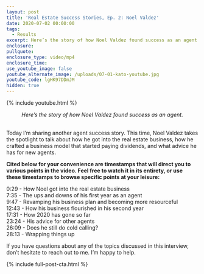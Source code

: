 ```yaml
---
layout: post
title: 'Real Estate Success Stories, Ep. 2: Noel Valdez'
date: 2020-07-02 00:00:00
tags:
  - Results
excerpt: Here’s the story of how Noel Valdez found success as an agent.
enclosure:
pullquote:
enclosure_type: video/mp4
enclosure_time:
use_youtube_image: false
youtube_alternate_image: /uploads/07-01-kato-youtube.jpg
youtube_code: lgHK97DDmJM
hidden: true
---
```


{% include youtube.html %}

<center><em>Here&rsquo;s the story of how Noel Valdez found success as an agent.</em></center>

<br>Today I’m sharing another agent success story. This time, Noel Valdez takes the spotlight to talk about how he got into the real estate business, how he crafted a business model that started paying dividends, and what advice he has for new agents.

**Cited below for your convenience are timestamps that will direct you to various points in the video. Feel free to watch it in its entirety, or use these timestamps to browse specific points at your leisure:**

0:29 - How Noel got into the real estate business<br>7:35 - The ups and downs of his first year as an agent<br>9:47 - Revamping his business plan and becoming more resourceful<br>12:43 - How his business flourished in his second year<br>17:31 - How 2020 has gone so far<br>23:24 - His advice for other agents<br>26:09 - Does he still do cold calling?<br>28:13 - Wrapping things up

If you have questions about any of the topics discussed in this interview, don’t hesitate to reach out to me. I’m happy to help.

{% include full-post-cta.html %}